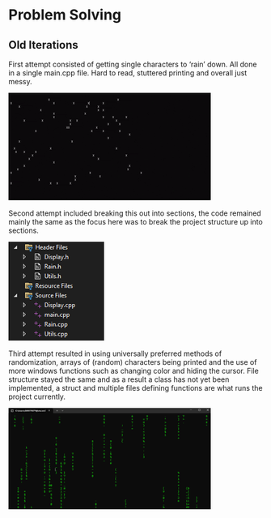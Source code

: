 # Problem Solving

## Old Iterations
First attempt consisted of getting single characters to ‘rain’ down. All done in a single main.cpp file. 
Hard to read, stuttered printing and overall just messy.

![First Attempt](/docs/assets/images/firstRain_12_02.gif)

Second attempt included breaking this out into sections, the code remained mainly the same as the focus here was to break the project structure up into sections.

![New File Structure](/docs/assets/images/fileStruct.png)

Third attempt resulted in using universally preferred methods of randomization, arrays of (random) characters being printed and the use of more windows functions such as changing color and hiding the cursor. File structure stayed the same and as a result a class has not yet been implemented, a struct and multiple files defining functions are what runs the project currently.

<img src="https://raw.githubusercontent.com/jAlbright02/Digital_Rain_Cpp/main/docs/assets/images/fourthItrOutput.png" width="400" height="200">
